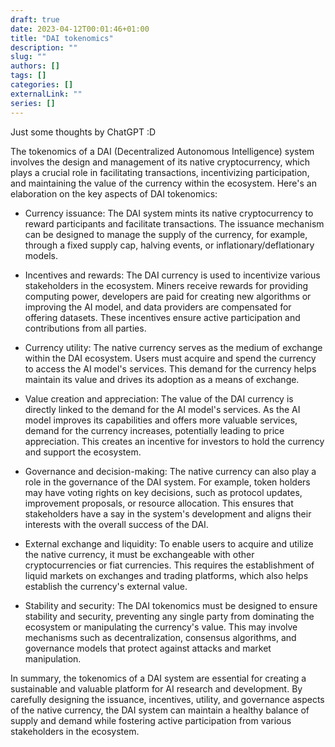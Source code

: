 ```yaml
--- 
draft: true
date: 2023-04-12T00:01:46+01:00
title: "DAI tokenomics"
description: ""
slug: ""
authors: []
tags: []
categories: []
externalLink: ""
series: []
---
```


Just some thoughts by ChatGPT :D

The tokenomics of a DAI (Decentralized Autonomous Intelligence) system involves the design and management of its native cryptocurrency, which plays a crucial role in facilitating transactions, incentivizing participation, and maintaining the value of the currency within the ecosystem. Here's an elaboration on the key aspects of DAI tokenomics:

 - Currency issuance: The DAI system mints its native cryptocurrency to reward participants and facilitate transactions. The issuance mechanism can be designed to manage the supply of the currency, for example, through a fixed supply cap, halving events, or inflationary/deflationary models.

 - Incentives and rewards: The DAI currency is used to incentivize various stakeholders in the ecosystem. Miners receive rewards for providing computing power, developers are paid for creating new algorithms or improving the AI model, and data providers are compensated for offering datasets. These incentives ensure active participation and contributions from all parties.

 - Currency utility: The native currency serves as the medium of exchange within the DAI ecosystem. Users must acquire and spend the currency to access the AI model's services. This demand for the currency helps maintain its value and drives its adoption as a means of exchange.

 - Value creation and appreciation: The value of the DAI currency is directly linked to the demand for the AI model's services. As the AI model improves its capabilities and offers more valuable services, demand for the currency increases, potentially leading to price appreciation. This creates an incentive for investors to hold the currency and support the ecosystem.

 - Governance and decision-making: The native currency can also play a role in the governance of the DAI system. For example, token holders may have voting rights on key decisions, such as protocol updates, improvement proposals, or resource allocation. This ensures that stakeholders have a say in the system's development and aligns their interests with the overall success of the DAI.

 - External exchange and liquidity: To enable users to acquire and utilize the native currency, it must be exchangeable with other cryptocurrencies or fiat currencies. This requires the establishment of liquid markets on exchanges and trading platforms, which also helps establish the currency's external value.

 - Stability and security: The DAI tokenomics must be designed to ensure stability and security, preventing any single party from dominating the ecosystem or manipulating the currency's value. This may involve mechanisms such as decentralization, consensus algorithms, and governance models that protect against attacks and market manipulation.

In summary, the tokenomics of a DAI system are essential for creating a sustainable and valuable platform for AI research and development. By carefully designing the issuance, incentives, utility, and governance aspects of the native currency, the DAI system can maintain a healthy balance of supply and demand while fostering active participation from various stakeholders in the ecosystem.